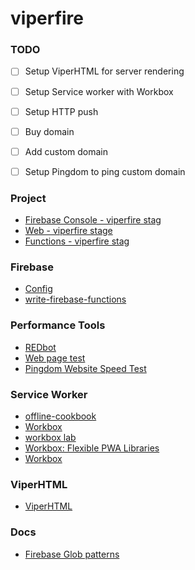 # viperfire

### TODO
- [ ] Setup ViperHTML for server rendering
- [ ] Setup Service worker with Workbox
- [ ] Setup HTTP push
- [ ] Buy domain
- [ ] Add custom domain
- [ ] Setup Pingdom to ping custom domain


### Project
* [Firebase Console - viperfire stag](https://console.firebase.google.com/project/viperfire-stag/overview)
* [Web - viperfire stage](https://viperfire-stag.firebaseapp.com)
* [Functions - viperfire stag](https://us-central1-viperfire-stag.cloudfunctions.net/helloWorld)

### Firebase
* [Config](https://firebase.google.com/docs/hosting/full-config)
* [write-firebase-functions](https://firebase.google.com/docs/functions/write-firebase-functions)

### Performance Tools
* [REDbot](https://redbot.org/)
* [Web page test](https://www.webpagetest.org/)
* [Pingdom Website Speed Test](https://tools.pingdom.com/)


### Service Worker
* [offline-cookbook](https://developers.google.com/web/fundamentals/instant-and-offline/offline-cookbook/)
* [Workbox](https://workboxjs.org/)
* [workbox lab](https://codelabs.developers.google.com/codelabs/workbox-lab/#0)
* [Workbox: Flexible PWA Libraries ](https://www.youtube.com/watch?v=DtuJ55tmjps)
* [Workbox](https://developers.google.com/web/tools/workbox/)

### ViperHTML
* [ViperHTML](https://github.com/unders/mywiki/wiki/ViperHTML)

### Docs
* [Firebase Glob patterns](http://mywiki.wooledge.org/glob)
